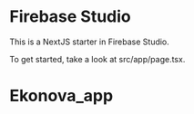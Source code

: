 # Firebase Studio

This is a NextJS starter in Firebase Studio.

To get started, take a look at src/app/page.tsx.
# Ekonova_app
